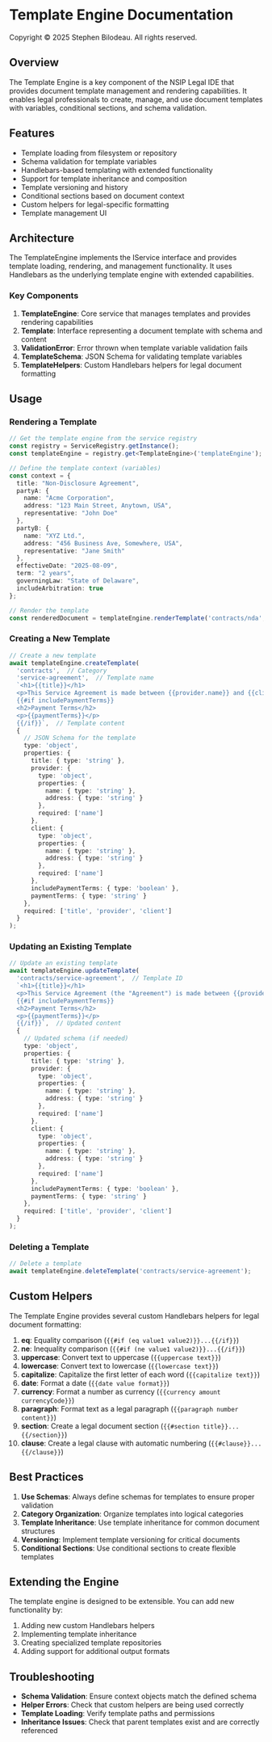 # Template Engine Documentation

Copyright © 2025 Stephen Bilodeau. All rights reserved.

## Overview

The Template Engine is a key component of the NSIP Legal IDE that provides document template management and rendering capabilities. It enables legal professionals to create, manage, and use document templates with variables, conditional sections, and schema validation.

## Features

- Template loading from filesystem or repository
- Schema validation for template variables
- Handlebars-based templating with extended functionality
- Support for template inheritance and composition
- Template versioning and history
- Conditional sections based on document context
- Custom helpers for legal-specific formatting
- Template management UI

## Architecture

The TemplateEngine implements the IService interface and provides template loading, rendering, and management functionality. It uses Handlebars as the underlying template engine with extended capabilities.

### Key Components

1. **TemplateEngine**: Core service that manages templates and provides rendering capabilities
2. **Template**: Interface representing a document template with schema and content
3. **ValidationError**: Error thrown when template variable validation fails
4. **TemplateSchema**: JSON Schema for validating template variables
5. **TemplateHelpers**: Custom Handlebars helpers for legal document formatting

## Usage

### Rendering a Template

```typescript
// Get the template engine from the service registry
const registry = ServiceRegistry.getInstance();
const templateEngine = registry.get<TemplateEngine>('templateEngine');

// Define the template context (variables)
const context = {
  title: "Non-Disclosure Agreement",
  partyA: {
    name: "Acme Corporation",
    address: "123 Main Street, Anytown, USA",
    representative: "John Doe"
  },
  partyB: {
    name: "XYZ Ltd.",
    address: "456 Business Ave, Somewhere, USA",
    representative: "Jane Smith"
  },
  effectiveDate: "2025-08-09",
  term: "2 years",
  governingLaw: "State of Delaware",
  includeArbitration: true
};

// Render the template
const renderedDocument = templateEngine.renderTemplate('contracts/nda', context);
```

### Creating a New Template

```typescript
// Create a new template
await templateEngine.createTemplate(
  'contracts',  // Category
  'service-agreement',  // Template name
  `<h1>{{title}}</h1>
  <p>This Service Agreement is made between {{provider.name}} and {{client.name}}.</p>
  {{#if includePaymentTerms}}
  <h2>Payment Terms</h2>
  <p>{{paymentTerms}}</p>
  {{/if}}`,  // Template content
  {
    // JSON Schema for the template
    type: 'object',
    properties: {
      title: { type: 'string' },
      provider: {
        type: 'object',
        properties: {
          name: { type: 'string' },
          address: { type: 'string' }
        },
        required: ['name']
      },
      client: {
        type: 'object',
        properties: {
          name: { type: 'string' },
          address: { type: 'string' }
        },
        required: ['name']
      },
      includePaymentTerms: { type: 'boolean' },
      paymentTerms: { type: 'string' }
    },
    required: ['title', 'provider', 'client']
  }
);
```

### Updating an Existing Template

```typescript
// Update an existing template
await templateEngine.updateTemplate(
  'contracts/service-agreement',  // Template ID
  `<h1>{{title}}</h1>
  <p>This Service Agreement (the "Agreement") is made between {{provider.name}} ("Provider") and {{client.name}} ("Client").</p>
  {{#if includePaymentTerms}}
  <h2>Payment Terms</h2>
  <p>{{paymentTerms}}</p>
  {{/if}}`,  // Updated content
  {
    // Updated schema (if needed)
    type: 'object',
    properties: {
      title: { type: 'string' },
      provider: {
        type: 'object',
        properties: {
          name: { type: 'string' },
          address: { type: 'string' }
        },
        required: ['name']
      },
      client: {
        type: 'object',
        properties: {
          name: { type: 'string' },
          address: { type: 'string' }
        },
        required: ['name']
      },
      includePaymentTerms: { type: 'boolean' },
      paymentTerms: { type: 'string' }
    },
    required: ['title', 'provider', 'client']
  }
);
```

### Deleting a Template

```typescript
// Delete a template
await templateEngine.deleteTemplate('contracts/service-agreement');
```

## Custom Helpers

The Template Engine provides several custom Handlebars helpers for legal document formatting:

1. **eq**: Equality comparison (`{{#if (eq value1 value2)}}...{{/if}}`)
2. **ne**: Inequality comparison (`{{#if (ne value1 value2)}}...{{/if}}`)
3. **uppercase**: Convert text to uppercase (`{{uppercase text}}`)
4. **lowercase**: Convert text to lowercase (`{{lowercase text}}`)
5. **capitalize**: Capitalize the first letter of each word (`{{capitalize text}}`)
6. **date**: Format a date (`{{date value format}}`)
7. **currency**: Format a number as currency (`{{currency amount currencyCode}}`)
8. **paragraph**: Format text as a legal paragraph (`{{paragraph number content}}`)
9. **section**: Create a legal document section (`{{#section title}}...{{/section}}`)
10. **clause**: Create a legal clause with automatic numbering (`{{#clause}}...{{/clause}}`)

## Best Practices

1. **Use Schemas**: Always define schemas for templates to ensure proper validation
2. **Category Organization**: Organize templates into logical categories
3. **Template Inheritance**: Use template inheritance for common document structures
4. **Versioning**: Implement template versioning for critical documents
5. **Conditional Sections**: Use conditional sections to create flexible templates

## Extending the Engine

The template engine is designed to be extensible. You can add new functionality by:

1. Adding new custom Handlebars helpers
2. Implementing template inheritance
3. Creating specialized template repositories
4. Adding support for additional output formats

## Troubleshooting

- **Schema Validation**: Ensure context objects match the defined schema
- **Helper Errors**: Check that custom helpers are being used correctly
- **Template Loading**: Verify template paths and permissions
- **Inheritance Issues**: Check that parent templates exist and are correctly referenced
